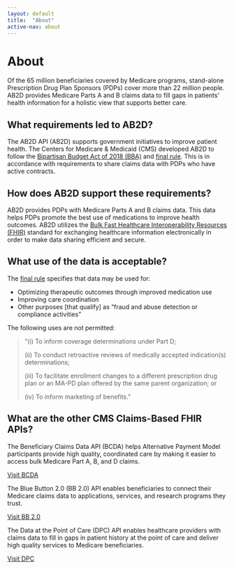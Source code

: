 ```yaml
---
layout: default
title:  "About"
active-nav: about
---
```


# About
Of the 65 million beneficiaries covered by Medicare programs, stand-alone Prescription Drug Plan Sponsors (PDPs) cover more than 22 million people. AB2D provides Medicare Parts A and B claims data to fill gaps in patients' health information for a holistic view that supports better care.

## What requirements led to AB2D?
The AB2D API (AB2D) supports government initiatives to improve patient health. The Centers for Medicare & Medicaid (CMS) developed AB2D to follow the [Bipartisan Budget Act of 2018 (BBA)](https://www.congress.gov/bill/115th-congress/house-bill/1892/text) and [final rule](https://www.federalregister.gov/documents/2019/04/16/2019-06822/medicare-and-medicaid-programs-policy-and-technical-changes-to-the-medicare-advantage-medicare). This is in accordance with requirements to share claims data with PDPs who have active contracts.

## How does AB2D support these requirements?
AB2D provides PDPs with Medicare Parts A and B claims data. This data helps PDPs promote the best use of medications to improve health outcomes. AB2D utilizes the [Bulk Fast Healthcare Interoperability Resources (FHIR)](https://www.hl7.org/fhir/overview.html) standard for exchanging healthcare information electronically in order to make data sharing efficient and secure.

## What use of the data is acceptable?
The [final rule](https://www.federalregister.gov/documents/2019/04/16/2019-06822/medicare-and-medicaid-programs-policy-and-technical-changes-to-the-medicare-advantage-medicare#page-15745) specifies that data may be used for:

- Optimizing therapeutic outcomes through improved medication use
- Improving care coordination
- Other purposes [that qualify] as “fraud and abuse detection or compliance activities”

The following uses are not permitted:

> "(i) To inform coverage determinations under Part D;
>
> (ii) To conduct retroactive reviews of medically accepted indication(s) determinations;
>
> (iii) To facilitate enrollment changes to a different prescription drug plan or an MA-PD plan offered by the same parent organization; or
>
> (iv) To inform marketing of benefits."

## What are the other CMS Claims-Based FHIR APIs?
The Beneficiary Claims Data API (BCDA) helps Alternative Payment Model participants provide high quality, coordinated care by making it easier to access bulk Medicare Part A, B, and D claims.

[Visit BCDA](https://bcda.cms.gov/)

The Blue Button 2.0 (BB 2.0) API enables beneficiaries to connect their Medicare claims data to applications, services, and research programs they trust.

[Visit BB 2.0](https://bluebutton.cms.gov/)

The Data at the Point of Care (DPC) API enables healthcare providers with claims data to fill in gaps in patient history at the point of care and deliver high quality services to Medicare beneficiaries.

[Visit DPC](https://dpc.cms.gov/)
